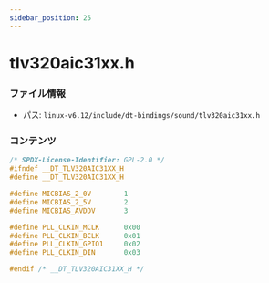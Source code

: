 ```yaml
---
sidebar_position: 25
---
```

# tlv320aic31xx.h

### ファイル情報

- パス: `linux-v6.12/include/dt-bindings/sound/tlv320aic31xx.h`

### コンテンツ

```h
/* SPDX-License-Identifier: GPL-2.0 */
#ifndef __DT_TLV320AIC31XX_H
#define __DT_TLV320AIC31XX_H

#define MICBIAS_2_0V		1
#define MICBIAS_2_5V		2
#define MICBIAS_AVDDV		3

#define PLL_CLKIN_MCLK		0x00
#define PLL_CLKIN_BCLK		0x01
#define PLL_CLKIN_GPIO1		0x02
#define PLL_CLKIN_DIN		0x03

#endif /* __DT_TLV320AIC31XX_H */

```
